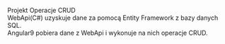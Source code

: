 Projekt Operacje CRUD  
WebApi(C#) uzyskuje dane za pomocą Entity Framework z bazy danych SQL.  
Angular9 pobiera dane z WebApi i wykonuje na nich operacje CRUD.